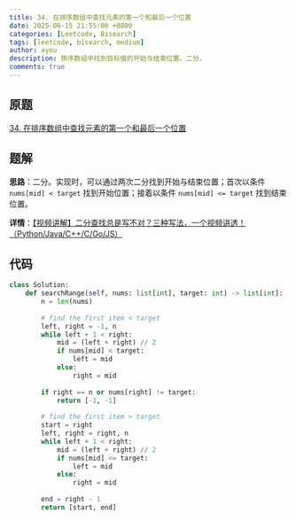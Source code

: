 ```yaml
---
title: 34. 在排序数组中查找元素的第一个和最后一个位置
date: 2025-06-15 21:55:00 +0800
categories: [Leetcode, Bisearch]
tags: [leetcode, bisearch, medium]
author: ayou
description: 排序数组中找到目标值的开始与结束位置。二分。
comments: true
---
```


## 原题
[34. 在排序数组中查找元素的第一个和最后一个位置](https://leetcode.cn/problems/find-first-and-last-position-of-element-in-sorted-array/description/)

## 题解
**思路**：二分。实现时，可以通过两次二分找到开始与结束位置；首次以条件 `nums[mid] < target` 找到开始位置；接着以条件 `nums[mid] <= target` 找到结束位置。

**详情**：[【视频讲解】二分查找总是写不对？三种写法，一个视频讲透！（Python/Java/C++/C/Go/JS）](https://leetcode.cn/problems/find-first-and-last-position-of-element-in-sorted-array/solutions/1980196/er-fen-cha-zhao-zong-shi-xie-bu-dui-yi-g-t9l9)

## 代码
```python
class Solution:
    def searchRange(self, nums: list[int], target: int) -> list[int]:
        n = len(nums)
        
        # find the first item < target
        left, right = -1, n
        while left + 1 < right:
            mid = (left + right) // 2
            if nums[mid] < target:
                left = mid
            else:
                right = mid
        
        if right == n or nums[right] != target:
            return [-1, -1]
        
        # find the first item > target
        start = right
        left, right = right, n
        while left + 1 < right:
            mid = (left + right) // 2
            if nums[mid] <= target:
                left = mid
            else:
                right = mid
        
        end = right - 1
        return [start, end]
```

